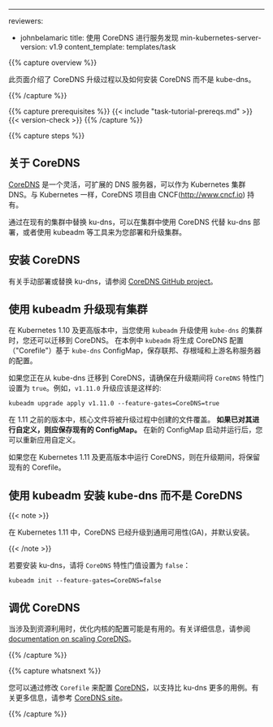 ---
reviewers:
- johnbelamaric
title: 使用 CoreDNS 进行服务发现
min-kubernetes-server-version: v1.9
content_template: templates/task

<!--
reviewers:
- johnbelamaric
title: Using CoreDNS for Service Discovery
min-kubernetes-server-version: v1.9
content_template: templates/task
-->

{{% capture overview %}}

<!--
This page describes the CoreDNS upgrade process and how to install CoreDNS instead of kube-dns.
-->
此页面介绍了 CoreDNS 升级过程以及如何安装 CoreDNS 而不是 kube-dns。

{{% /capture %}}

{{% capture prerequisites %}}
{{< include "task-tutorial-prereqs.md" >}} {{< version-check >}}
{{% /capture %}}

{{% capture steps %}}

<!--
## About CoreDNS
-->

## 关于 CoreDNS

<!--
[CoreDNS](https://coredns.io) is a flexible, extensible DNS server that can serve as the Kubernetes cluster DNS.
Like Kubernetes, the CoreDNS project is hosted by the [CNCF.](http://www.cncf.io)
-->
[CoreDNS](https://coredns.io) 是一个灵活，可扩展的 DNS 服务器，可以作为 Kubernetes 集群 DNS。与 Kubernetes 一样，CoreDNS 项目由 CNCF(http://www.cncf.io) 持有。

<!--
You can use CoreDNS instead of kube-dns in your cluster by replacing kube-dns in an existing
deployment, or by using tools like kubeadm that will deploy and upgrade the cluster for you.
-->
通过在现有的集群中替换 ku-dns，可以在集群中使用 CoreDNS 代替 ku-dns 部署，或者使用 kubeadm 等工具来为您部署和升级集群。

<!--
## Installing CoreDNS
-->

## 安装 CoreDNS

<!--
For manual deployment or replacement of kube-dns, see the documentation at the
[CoreDNS GitHub project.](https://github.com/coredns/deployment/tree/master/kubernetes)
-->
有关手动部署或替换 ku-dns，请参阅 [CoreDNS GitHub project](https://github.com/coredns/deployment/tree/master/kubernetes)。

<!--
## Upgrading an existing cluster with kubeadm
-->

## 使用 kubeadm 升级现有集群

<!--
In Kubernetes version 1.10 and later, you can also move to CoreDNS when you use `kubeadm` to upgrade
a cluster that is using `kube-dns`. In this case, `kubeadm` will generate the CoreDNS configuration
("Corefile") based upon the `kube-dns` ConfigMap, preserving configurations for federation,
stub domains, and upstream name server.
-->
在 Kubernetes 1.10 及更高版本中，当您使用 `kubeadm` 升级使用 `kube-dns` 的集群时，您还可以迁移到 CoreDNS。
在本例中 `kubeadm` 将生成 CoreDNS 配置（"Corefile"）基于 `kube-dns` ConfigMap，保存联邦、存根域和上游名称服务器的配置。

<!--
If you are moving from kube-dns to CoreDNS, make sure to set the `CoreDNS` feature gate to `true`
during an upgrade. For example, here is what a `v1.11.0` upgrade would look like:
-->
如果您正在从 kube-dns 迁移到 CoreDNS，请确保在升级期间将 `CoreDNS` 特性门设置为 `true`。例如，`v1.11.0` 升级应该是这样的:

```
kubeadm upgrade apply v1.11.0 --feature-gates=CoreDNS=true
```

<!--
In versions prior to 1.11 the Corefile will be **overwritten** by the one created during upgrade.
**You should save your existing ConfigMap if you have customized it.** You may re-apply your
customizations after the new ConfigMap is up and running.
-->
在 1.11 之前的版本中，核心文件将被升级过程中创建的文件覆盖。
**如果已对其进行自定义，则应保存现有的 ConfigMap。** 在新的 ConfigMap 启动并运行后，您可以重新应用自定义。

<!--
If you are running CoreDNS in Kubernetes version 1.11 and later, during upgrade,
your existing Corefile will be retained.
-->
如果您在 Kubernetes 1.11 及更高版本中运行 CoreDNS，则在升级期间，将保留现有的 Corefile。

<!--
## Installing kube-dns instead of CoreDNS with kubeadm
-->
## 使用 kubeadm 安装 kube-dns 而不是 CoreDNS

{{< note >}}

<!--
In Kubernetes 1.11, CoreDNS has graduated to General Availability (GA)
and is installed by default.
-->
在 Kubernetes 1.11 中，CoreDNS 已经升级到通用可用性(GA)，并默认安装。

{{< /note >}}

<!--
To install kube-dns instead, set the `CoreDNS` feature gate
value to `false`:
-->
若要安装 ku-dns，请将 `CoreDNS` 特性门值设置为 `false`：

```
kubeadm init --feature-gates=CoreDNS=false
```

<!--
## Tuning CoreDNS
-->

## 调优 CoreDNS

<!--
When resource utilisation is a concern, it may be useful to tune the configuration of CoreDNS. For more details, check out the
[documentation on scaling CoreDNS]((https://github.com/coredns/deployment/blob/master/kubernetes/Scaling_CoreDNS.md)).
-->
当涉及到资源利用时，优化内核的配置可能是有用的。有关详细信息，请参阅 [documentation on scaling CoreDNS]((https://github.com/coredns/deployment/blob/master/kubernetes/Scaling_CoreDNS.md))。

{{% /capture %}}

{{% capture whatsnext %}}

<!--
You can configure [CoreDNS](https://coredns.io) to support many more use cases than
kube-dns by modifying the `Corefile`. For more information, see the
[CoreDNS site](https://coredns.io/2017/05/08/custom-dns-entries-for-kubernetes/).
-->
您可以通过修改 `Corefile` 来配置 [CoreDNS](https://coredns.io)，以支持比 ku-dns 更多的用例。有关更多信息，请参考 [CoreDNS site](https://coredns.io/2017/05/08/custom-dns-entries-for-kubernetes/)。

{{% /capture %}}


